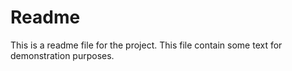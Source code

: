 # Readme
This is a readme file for the project.
This file contain some text for demonstration purposes.
